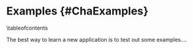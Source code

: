 Examples  {#ChaExamples}
========
\tableofcontents

The best way to learn a new application is to test out some examples....
